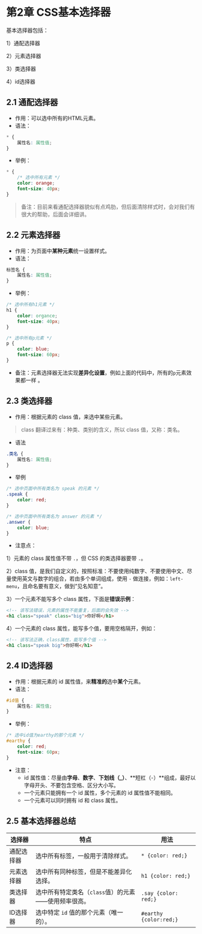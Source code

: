 # 第2章 CSS基本选择器

基本选择器包括：

1）通配选择器

2）元素选择器

3）类选择器

4）id选择器

## 2.1 通配选择器

- 作用：可以选中所有的HTML元素。
- 语法：

```css
* {
    属性名: 属性值;
}
```

- 举例：

```css
* {
    /* 选中所有元素 */
    color: orange;
    font-size: 40px;
}
```

> 备注：目前来看通配选择器貌似有点鸡肋，但后面清除样式时，会对我们有很大的帮助，后面会详细讲。

## 2.2 元素选择器

- 作用：为页面中**某种元素**统一设置样式。
- 语法：

```css
标签名 {
    属性名: 属性值;
}
```

- 举例：

```css
/* 选中所有h1元素 */
h1 {
    color: organce;
    font-size: 40px;
}

/* 选中所有p元素 */
p {
    color: blue;
    font-size: 60px;
}
```

- 备注：元素选择器无法实现**差异化设置**，例如上面的代码中，所有的`p`元素效果都一样 。

## 2.3 类选择器

- 作用：根据元素的 class 值，来选中某些元素。

> class 翻译过来有：种类、类别的含义，所以 class 值，又称：类名。

- 语法

```css
.类名 {
    属性名: 属性值;
}
```

- 举例

```css
/* 选中页面中所有类名为 speak 的元素 */
.speak {
    color: red;
}

/* 选中页面中所有类名为 answer 的元素 */
.answer {
    color: blue;
}
```

- 注意点：

1）元素的 class 属性值不带 `.`，但 CSS 的类选择器要带 `.`。

2）class 值，是我们自定义的，按照标准：不要使用纯数字、不要使用中文、尽量使用英文与数字的组合，若由多个单词组成，使用 `-`
做连接，例如：`left-menu`，且命名要有意义，做到”见名知意”。

3）一个元素不能写多个 class 属性，下面是**错误示例**：

```html
<!-- 该写法错误，元素的属性不能重复，后面的会失效 -->
<h1 class="speak" class="big">你好啊</h1>
```

4）一个元素的 class 属性，能写多个值，要用空格隔开，例如：

```html
<!-- 该写法正确，class属性，能写多个值 -->
<h1 class="speak big">你好啊</h1>
```

## 2.4 ID选择器

- 作用：根据元素的 id 属性值，来**精准的**选中**某个**元素。
- 语法：

```css
#id值 {
    属性名: 属性值;
}
```

- 举例：

```css
/* 选中id值为earthy的那个元素 */
#earthy {
    color: red;
    font-size: 60px;
}
```

- 注意：
    - id 属性值：尽量由**字母**、**数字**、**下划线（_）**、**短杠（-）**组成，最好以字母开头、不要包含空格、区分大小写。
    - 一个元素只能拥有一个 id 属性，多个元素的 id 属性值不能相同。
    - 一个元素可以同时拥有 id 和 class 属性。

## 2.5 基本选择器总结

| 选择器   | 特点                             | 用法                     |
|-------|--------------------------------|------------------------|
| 通配选择器 | 选中所有标签，一般用于清除样式。               | `* {color: red;}`      |
| 元素选择器 | 选中所有同种标签，但是不能差异化选择。            | `h1 {color: red;}`     |
| 类选择器  | 选中所有特定类名（`class`值）的元素——使用频率很高。 | `.say {color: red;}`   |
| ID选择器 | 选中特定 `id` 值的那个元素（唯一的）。         | `#earthy {color:red;}` |

